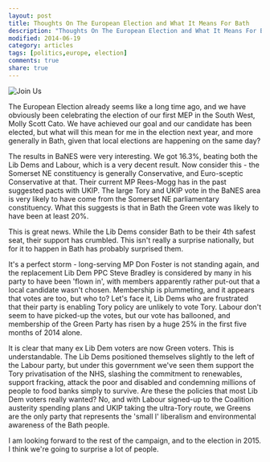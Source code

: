 ```yaml
---
layout: post
title: Thoughts On The European Election and What It Means For Bath
description: "Thoughts On The European Election and What It Means For Bath"
modified: 2014-06-19
category: articles
tags: [politics,europe, election]
comments: true
share: true
---
```


![Join Us](http://dominictristram.com/images/join_greens_banner.jpg)

The European Election already seems like a long time ago, and we have obviously been
celebrating the election of our first MEP in the South West, Molly Scott Cato. We
have achieved our goal and our candidate has been elected, but what will this mean
for me in the election next year, and more generally in Bath, given that local elections
are happening on the same day?

The results in BaNES were very interesting. We got 16.3%, beating both the Lib Dems and Labour, which is a very decent result. Now consider this - the Somerset NE
constituency is generally Conservative, and Euro-sceptic Conservative at that. Their
current MP Rees-Mogg has in the past suggested pacts with UKIP. The large Tory and
UKIP vote in the BaNES area is very likely to have come from the Somerset NE
parliamentary constituency. What this suggests is that in Bath the Green vote was likely
to have been at least 20%.

This is great news. While the Lib Dems consider Bath to be their 4th safest seat, their
support has crumbled. This isn't really a surprise nationally, but for it to happen in 
Bath has probably surprised them.

It's a perfect storm - long-serving MP Don Foster is not standing again, and the replacement Lib Dem PPC Steve Bradley is considered by many in his party to have been 'flown in', with members apparently rather put-out that a local candidate wasn't chosen.
Membership is plummeting, and it appears that votes are too, but who to? Let's face it, Lib Dems
who are frustrated that their party is enabling Tory policy are unlikely to vote Tory.
Labour don't seem to have picked-up the votes, but our vote has ballooned, and membership
of the Green Party has risen by a huge 25% in the first five months of 2014 alone.

It is clear that many ex Lib Dem voters are now Green voters. This is understandable. The
Lib Dems positioned themselves slightly to the left of the Labour party, but under this
government we've seen them support the Tory privatisation of the NHS, slashing the
commitment to renewables, support fracking, attack the poor and disabled and condemning 
millions of people to food banks simply to survive. Are these the policies that most Lib
Dem voters really wanted? No, and with Labour signed-up to the Coalition austerity
spending plans and UKIP taking the ultra-Tory route, we Greens are the only party that
represents the 'small l' liberalism and environmental awareness of the Bath people.

I am looking forward to the rest of the campaign, and to the election in 2015. I think
we're going to surprise a lot of people.


